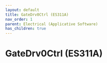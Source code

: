 ```yaml
---
layout: default
title: GateDrv0Ctrl (ES311A)
nav_order: 1
parent: Electrical (Applicative Software)
has_children: true
---
```

# GateDrv0Ctrl (ES311A)
